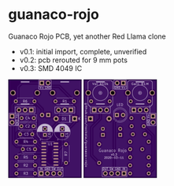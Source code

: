 # guanaco-rojo
Guanaco Rojo PCB, yet another Red Llama clone

* v0.1: initial import, complete, unverified
* v0.2: pcb rerouted for 9 mm pots
* v0.3: SMD 4049 IC

![Front](https://raw.githubusercontent.com/rockola/guanaco-rojo/master/images/guanaco-rojo-pcb-front.png)
![Back](https://raw.githubusercontent.com/rockola/guanaco-rojo/master/images/guanaco-rojo-pcb-back.png)
